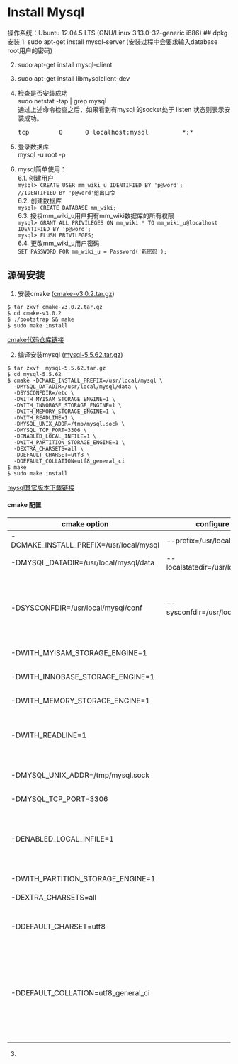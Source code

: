 <h1>Install Mysql</h1>
操作系统：Ubuntu 12.04.5 LTS (GNU/Linux 3.13.0-32-generic i686)
## dpkg安装
1. sudo apt-get install mysql-server  
(安装过程中会要求输入database root用户的密码)

2. sudo apt-get install mysql-client

3. sudo apt-get install libmysqlclient-dev

4. 检查是否安装成功  
    sudo netstat -tap | grep mysql  
    通过上述命令检查之后，如果看到有mysql 的socket处于 listen 状态则表示安装成功。
    <pre>tcp        0      0 localhost:mysql         *:*                     LISTEN      25476/mysqld</pre>

5. 登录数据库  
mysql -u root -p

6. mysql简单使用：  
    6.1. 创建用户  
        ```mysql> CREATE USER mm_wiki_u IDENTIFIED BY 'p@word';    //IDENTIFIED BY 'p@word'给出口令```  
    6.2. 创建数据库  
        ```mysql> CREATE DATABASE mm_wiki;```  
    6.3. 授权mm_wiki_u用户拥有mm_wiki数据库的所有权限  
        ```mysql> GRANT ALL PRIVILEGES ON mm_wiki.* TO mm_wiki_u@localhost IDENTIFIED BY 'p@word';```  
        ```mysql> FLUSH PRIVILEGES;```  
    6.4. 更改mm_wiki_u用户密码  
        ```SET PASSWORD FOR mm_wiki_u = Password('新密码');```

## 源码安装
1. 安装cmake  ([cmake-v3.0.2.tar.gz](https://pan.baidu.com/s/1rGlDObdLOyVCTR5dsUi3pg]))  
  ```
  $ tar zxvf cmake-v3.0.2.tar.gz 
  $ cd cmake-v3.0.2
  $ ./bootstrap && make 
  $ sudo make install
  ```
  [cmake代码仓库链接](git@gitlab.kitware.com:cmake/cmake.git)  
  
2. 编译安装mysql ([mysql-5.5.62.tar.gz](https://pan.baidu.com/s/1dw31xIqEym0_3SfaiZinUg))  
  ```
  $ tar zxvf  mysql-5.5.62.tar.gz
  $ cd mysql-5.5.62 
  $ cmake -DCMAKE_INSTALL_PREFIX=/usr/local/mysql \
    -DMYSQL_DATADIR=/usr/local/mysql/data \
    -DSYSCONFDIR=/etc \
    -DWITH_MYISAM_STORAGE_ENGINE=1 \
    -DWITH_INNOBASE_STORAGE_ENGINE=1 \
    -DWITH_MEMORY_STORAGE_ENGINE=1 \
    -DWITH_READLINE=1 \
    -DMYSQL_UNIX_ADDR=/tmp/mysql.sock \
    -DMYSQL_TCP_PORT=3306 \
    -DENABLED_LOCAL_INFILE=1 \
    -DWITH_PARTITION_STORAGE_ENGINE=1 \
    -DEXTRA_CHARSETS=all \
    -DDEFAULT_CHARSET=utf8 \
    -DDEFAULT_COLLATION=utf8_general_ci 
  $ make
  $ sudo make install
  ```
  [mysql其它版本下载链接](https://downloads.mysql.com/archives/community/)  
  #### cmake 配置  
  
  cmake option | configure option | Parameter option  
  ---- |---- | ----  
  -DCMAKE_INSTALL_PREFIX=/usr/local/mysql | --prefix=/usr/local/mysql | 设置mysql安装目录 |
  -DMYSQL_DATADIR=/usr/local/mysql/data | --localstatedir=/usr/local/mysql/data | 设置mysql数据库文件目录 |
  -DSYSCONFDIR=/usr/local/mysql/conf | --sysconfdir=/usr/local/mysql/conf | 设置MySQL参数文件的默认路径，这一选项可以在MySQL服务启动时通过defaults-file参数进行设置 |
  -DWITH_MYISAM_STORAGE_ENGINE=1 |  | 安装 MyISAM存储引擎 |
  -DWITH_INNOBASE_STORAGE_ENGINE=1 || 安装 InnoDB存储引擎 |
  -DWITH_MEMORY_STORAGE_ENGINE=1 || 安装 Memory存储引擎 |
  -DWITH_READLINE=1 || 设置输入输出的处理方式(5.1及之前版本，5.6.5及以上版本不需要处理)|
  -DMYSQL_UNIX_ADDR=/tmp/mysql.sock || 设置监听套接字路径，这必须是一个绝对路径名。 |
  -DMYSQL_TCP_PORT=3306 || 设置监听端口 |
  -DENABLED_LOCAL_INFILE=1 || 是否允许从客户端本地加载数据到MySQL服务端，专用于load data infile语句，默认是不允许的 |
  -DWITH_PARTITION_STORAGE_ENGINE=1 || 安装分区存储引擎 |
  -DEXTRA_CHARSETS=all || 安装所有扩展字符集 |
  -DDEFAULT_CHARSET=utf8 || 设置MySQL服务的默认字符集（缺省是latin1） |
  -DDEFAULT_COLLATION=utf8_general_ci || 设置MySQL服务的默认校对规则，本参数的默认值为latinl_swedish_ci，这一选项在MySQL服务启动时也可以通过collation_server参数进行设置 |



3. 







